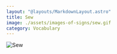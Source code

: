 ```yaml
---
layout: "@layouts/MarkdownLayout.astro"
title: Sew
image: ./assets/images-of-signs/sew.gif
category: Vocabulary
---
```


![Sew](@signs/sew.gif)
